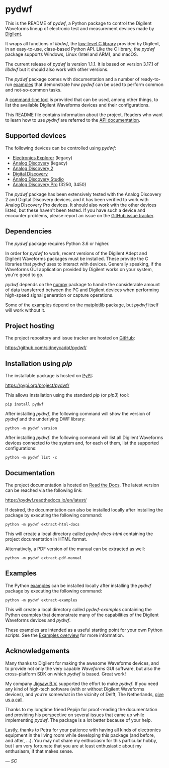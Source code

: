 # pydwf

This is the README of *pydwf*, a Python package to control the Digilent Waveforms lineup of electronic test and measurement devices made by [Digilent](https://store.digilentinc.com/).

It wraps all functions of *libdwf*, the [low-level C library](https://pydwf.readthedocs.io/en/latest/background/C_Library.html) provided by Digilent, in an easy-to-use, class-based Python API. Like the C library, the *pydwf* package supports Windows, Linux (Intel and ARM), and macOS.

The current release of *pydwf* is version 1.1.1.
It is based on version 3.17.1 of *libdwf* but it should also work with other versions.

The *pydwf* package comes with documentation and a number of ready-to-run [examples](https://pydwf.readthedocs.io/en/latest/background/Examples.html) that demonstrate how *pydwf* can be used to perform common and not-so-common tasks.

A [command-line tool](https://pydwf.readthedocs.io/en/latest/background/CommandLineTool.html) is provided that can be used, among other things, to list the available Digilent Waveforms devices and their configurations.

This README file contains information about the project. Readers who want to learn how to use *pydwf* are referred to the [API documentation](https://pydwf.readthedocs.io/en/latest/pydwf_api/pydwf_overview.html).

## Supported devices

The following devices can be controlled using *pydwf*:

* [Electronics Explorer](https://digilent.com/reference/test-and-measurement/electronics-explorer/start) (legacy)
* [Analog Discovery](https://digilent.com/reference/test-and-measurement/analog-discovery/start) (legacy)
* [Analog Discovery 2](https://digilent.com/reference/test-and-measurement/analog-discovery-2/start)
* [Digital Discovery](https://digilent.com/reference/test-and-measurement/digital-discovery/start)
* [Analog Discovery Studio](https://digilent.com/reference/test-and-measurement/analog-discovery-studio/start)
* [Analog Discovery Pro](https://digilent.com/reference/test-and-measurement/analog-discovery-pro-3x50/start) (3250, 3450)

The *pydwf* package has been extensively tested with the Analog Discovery 2 and Digital Discovery devices, and it has been verified to work with Analog Discovery Pro devices. It should also work with the other devices listed, but these haven't been tested. If you have such a device and encounter problems, please report an issue on the [GitHub issue tracker](https://github.com/sidneycadot/pydwf/issues).

## Dependencies

The *pydwf* package requires Python 3.6 or higher.

In order for *pydwf* to work, recent versions of the Digilent Adept and Digilent Waveforms packages must be installed. These provide the C libraries that *pydwf* uses to interact with devices. Generally speaking, if the Waveforms GUI application provided by Digilent works on your system, you're good to go.

*pydwf* depends on the [numpy](https://numpy.org/) package to handle the considerable amount of data transferred between the PC and Digilent devices when performing high-speed signal generation or capture operations.

Some of the [examples](https://pydwf.readthedocs.io/en/latest/background/Examples.html) depend on the [matplotlib](https://matplotlib.org/) package, but *pydwf* itself will work without it.

## Project hosting

The project repository and issue tracker are hosted on [GitHub](https://github.com/):

https://github.com/sidneycadot/pydwf/

## Installation using *pip*

The installable package is hosted on [PyPI](https://pypi.org/):

https://pypi.org/project/pydwf/

This allows installation using the standard *pip* (or *pip3*) tool:

```
pip install pydwf
```

After installing *pydwf*, the following command will show the version of *pydwf* and the underlying DWF library:

```
python -m pydwf version
```

After installing *pydwf*. the following command will list all Digilent Waveforms devices connected to the system and, for each of them, list the supported configurations:

```
python -m pydwf list -c
```

## Documentation

The project documentation is hosted on [Read the Docs](https://readthedocs.org/). The latest version can be reached via the following link:

https://pydwf.readthedocs.io/en/latest/

If desired, the documentation can also be installed locally after installing the package by executing the following command:

```
python -m pydwf extract-html-docs
```

This will create a local directory called *pydwf-docs-html* containing the project documentation in HTML format.

Alternatively, a PDF version of the manual can be extracted as well:

```
python -m pydwf extract-pdf-manual
```

## Examples

The Python [examples](https://pydwf.readthedocs.io/en/latest/background/Examples.html) can be installed locally after installing the *pydwf* package by executing the following command:

```
python -m pydwf extract-examples
```

This will create a local directory called *pydwf-examples* containing the Python examples that demonstrate many of the capabilities of the Digilent Waveforms devices and *pydwf*.

These examples are intended as a useful starting point for your own Python scripts. See the [Examples overview](https://pydwf.readthedocs.io/en/latest/background/Examples.html) for more information.

## Acknowledgements

Many thanks to Digilent for making the awesome Waveforms devices, and to provide not only the very capable *Waveforms* GUI software, but also the cross-platform SDK on which *pydwf* is based. Great work!

My company [Jigsaw B.V.](https://www.jigsaw.nl/) supported the effort to make *pydwf*. If you need any kind of high-tech software (with or without Digilent Waveforms devices), and you’re somewhat in the vicinity of Delft, The Netherlands, [give us a call](https://jigsaw.nl/#Contact).

Thanks to my longtime friend Pepijn for proof-reading the documentation and providing his perspective on several issues that came up while implementing *pydwf*. The package is a lot better because of your help.

Lastly, thanks to Petra for your patience with having all kinds of electronics equipment in the living room while developing this package (and before, and after, …). You may not share my enthusiasm for this particular hobby, but I am very fortunate that you are at least enthusiastic about my enthusiasm, if that makes sense.

*— SC*
